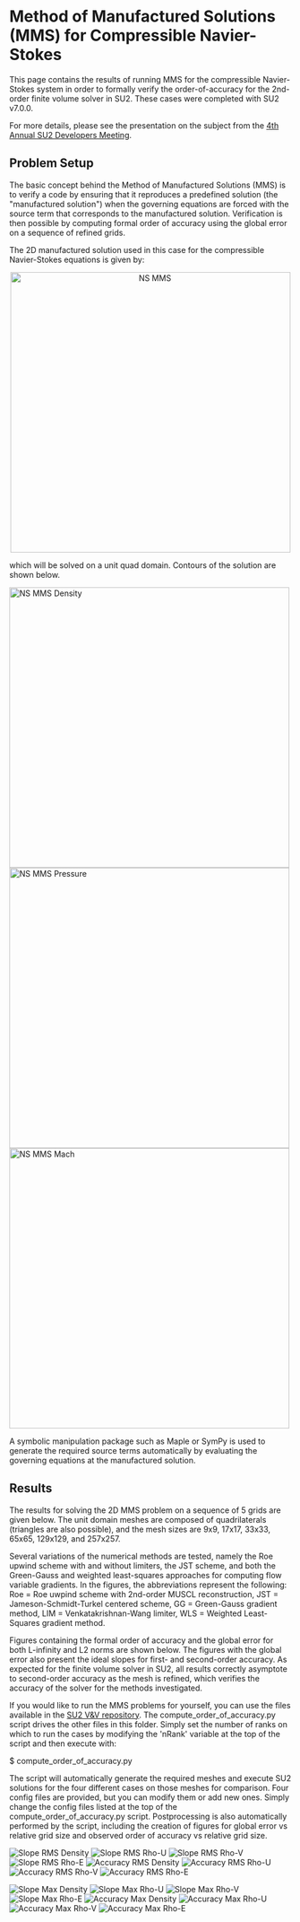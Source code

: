 # Method of Manufactured Solutions (MMS) for Compressible Navier-Stokes

This page contains the results of running MMS for the compressible Navier-Stokes system in order to formally verify the order-of-accuracy for the 2nd-order finite volume solver in SU2. These cases were completed with SU2 v7.0.0.

For more details, please see the presentation on the subject from the [4th Annual SU2 Developers Meeting](https://su2foundation.org/wp-content/uploads/2019/05/SU2_Verification_EdwinTom.pdf). 

## Problem Setup

The basic concept behind the Method of Manufactured Solutions (MMS) is to verify a code by ensuring that it reproduces a predefined solution (the "manufactured solution") when the governing equations are forced with the source term that corresponds to the manufactured solution. Verification is then possible by computing formal order of accuracy using the global error on a sequence of refined grids.

The 2D manufactured solution used in this case for the compressible Navier-Stokes equations is given by:

<center>
<img src="images/ns_mms.png" alt="NS MMS" width="500"/>
</center>

which will be solved on a unit quad domain. Contours of the solution are shown below.

<img src="images/ns_mms_density.png" alt="NS MMS Density" width="500"/>
<img src="images/ns_mms_pressure.png" alt="NS MMS Pressure" width="500"/>
<img src="images/ns_mms_mach.png" alt="NS MMS Mach" width="500"/>

A symbolic manipulation package such as Maple or SymPy is used to generate the required source terms automatically by evaluating the governing equations at the manufactured solution.

## Results

The results for solving the 2D MMS problem on a sequence of 5 grids are given below. The unit domain meshes are composed of quadrilaterals (triangles are also possible), and the mesh sizes are 9x9, 17x17, 33x33, 65x65, 129x129, and 257x257. 

Several variations of the numerical methods are tested, namely the Roe upwind scheme with and without limiters, the JST scheme, and both the Green-Gauss and weighted least-squares approaches for computing flow variable gradients. In the figures, the abbreviations represent the following: Roe = Roe uwpind scheme with 2nd-order MUSCL reconstruction, JST = Jameson-Schmidt-Turkel centered scheme, GG = Green-Gauss gradient method, LIM = Venkatakrishnan-Wang limiter, WLS = Weighted Least-Squares gradient method.

Figures containing the formal order of accuracy and the global error for both L-infinity and L2 norms are shown below. The figures with the global error also present the ideal slopes for first- and second-order accuracy. As expected for the finite volume solver in SU2, all results correctly asymptote to second-order accuracy as the mesh is refined, which verifies the accuracy of the solver for the methods investigated.

If you would like to run the MMS problems for yourself, you can use the files available in the [SU2 V&V repository](https://github.com/su2code/VandV/tree/master/mms/fvm_navierstokes). The compute_order_of_accuracy.py script drives the other files in this folder. Simply set the number of ranks on which to run the cases by modifying the 'nRank' variable at the top of the script and then execute with:

$ compute_order_of_accuracy.py

The script will automatically generate the required meshes and execute SU2 solutions for the four different cases on those meshes for comparison. Four config files are provided, but you can modify them or add new ones. Simply change the config files listed at the top of the compute_order_of_accuracy.py script. Postprocessing is also automatically performed by the script, including the creation of figures for global error vs relative grid size and observed order of accuracy vs relative grid size.

![Slope RMS Density](images/slope_rms_rho.png)
![Slope RMS Rho-U](images/slope_rms_rhou.png)
![Slope RMS Rho-V](images/slope_rms_rhov.png)
![Slope RMS Rho-E](images/slope_rms_rhoe.png)
![Accuracy RMS Density](images/accuracy_rms_rho.png)
![Accuracy RMS Rho-U](images/accuracy_rms_rhou.png)
![Accuracy RMS Rho-V](images/accuracy_rms_rhov.png)
![Accuracy RMS Rho-E](images/accuracy_rms_rhoe.png)

![Slope Max Density](images/slope_max_rho.png)
![Slope Max Rho-U](images/slope_max_rhou.png)
![Slope Max Rho-V](images/slope_max_rhov.png)
![Slope Max Rho-E](images/slope_max_rhoe.png)
![Accuracy Max Density](images/accuracy_max_rho.png)
![Accuracy Max Rho-U](images/accuracy_max_rhou.png)
![Accuracy Max Rho-V](images/accuracy_max_rhov.png)
![Accuracy Max Rho-E](images/accuracy_max_rhoe.png)

